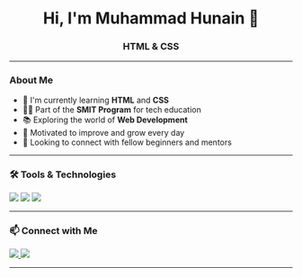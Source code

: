 <h1 align="center">Hi, I'm Muhammad Hunain 👋</h1>
<h3 align="center">HTML & CSS </h3>

---

### About Me

- 🌱 I'm currently learning **HTML** and **CSS**
- 🧑‍🎓 Part of the **SMIT Program** for tech education
- 📚 Exploring the world of **Web Development**
- 🚀 Motivated to improve and grow every day
- 🤝 Looking to connect with fellow beginners and mentors

---

### 🛠️ Tools & Technologies

<p align="left">
  <img src="https://img.shields.io/badge/HTML5-E34F26?style=for-the-badge&logo=html5&logoColor=white" />
  <img src="https://img.shields.io/badge/CSS3-1572B6?style=for-the-badge&logo=css3&logoColor=white" />
   <img src="https://img.shields.io/badge/Java-ED8B00?style=for-the-badge&logo=java&logoColor=white" />
</p>

---

### 📫 Connect with Me

<p align="left">
  <a href="https://www.linkedin.com/in/hunain-ahmed-khan-2a78a4368" target="_blank">
    <img src="https://img.shields.io/badge/LinkedIn-0077B5?style=for-the-badge&logo=linkedin&logoColor=white" />
  </a>
  <a href="https://github.com/Hunain-Khan227" target="_blank">
    <img src="https://img.shields.io/badge/GitHub-100000?style=for-the-badge&logo=github&logoColor=white" />
  </a>
</p>

---

